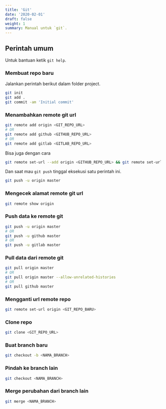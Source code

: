 ```yaml
---
title: 'Git'
date: '2020-02-01'
draft: false
weight: 1
summary: Manual untuk `git`.
---
```


## Perintah umum

Untuk bantuan ketik `git help`.

### Membuat repo baru

Jalankan perintah berikut dalam folder project.

```bash
git init
git add .
git commit -am 'Initial commit'
```

### Menambahkan remote git url

```bash
git remote add origin <GIT_REPO_URL>
# OR
git remote add github <GITHUB_REPO_URL>
# OR
git remote add gitlab <GITLAB_REPO_URL>
```

Bisa juga dengan cara

```bash
git remote set-url --add origin <GITHUB_REPO_URL> && git remote set-url --add origin <GITLAB_REPO_URL>
```

Dan saat mau `git push` tinggal eksekusi satu perintah ini.

```bash
git push -u origin master
```

### Mengecek alamat remote git url

```bash
git remote show origin
```

### Push data ke remote git

```bash
git push -u origin master
# OR
git push -u github master
# OR
git push -u gitlab master
```

### Pull data dari remote git

```bash
git pull origin master
# OR
git pull origin master --allow-unrelated-histories
# OR
git pull github master
```

### Mengganti url remote repo

```bash
git remote set-url origin <GIT_REPO_BARU>
```

### Clone repo

```bash
git clone <GIT_REPO_URL>
```

### Buat branch baru

```bash
git checkout -b <NAMA_BRANCH>
```

### Pindah ke branch lain

```bash
git checkout <NAMA_BRANCH>
```

### Merge perubahan dari branch lain

```bash
git merge <NAMA_BRANCH>
```
